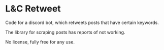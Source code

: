 # L&C Retweet

Code for a discord bot, which retweets posts that have certain keywords.

The library for scraping posts has reports of not working.

No license, fully free for any use.
